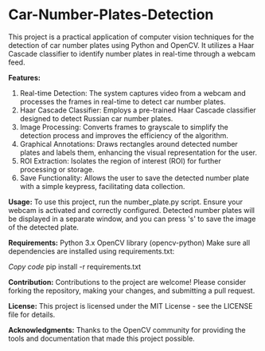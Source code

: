 # Car-Number-Plates-Detection
This project is a practical application of computer vision techniques for the detection of car number plates using Python and OpenCV. It utilizes a Haar Cascade classifier to identify number plates in real-time through a webcam feed.

**Features:**
1) Real-time Detection: The system captures video from a webcam and processes the frames in real-time to detect car number plates.
2) Haar Cascade Classifier: Employs a pre-trained Haar Cascade classifier designed to detect Russian car number plates.
3) Image Processing: Converts frames to grayscale to simplify the detection process and improves the efficiency of the algorithm.
4) Graphical Annotations: Draws rectangles around detected number plates and labels them, enhancing the visual representation for the user.
5) ROI Extraction: Isolates the region of interest (ROI) for further processing or storage.
6) Save Functionality: Allows the user to save the detected number plate with a simple keypress, facilitating data collection.

**Usage:**
To use this project, run the number_plate.py script. Ensure your webcam is activated and correctly configured. Detected number plates will be displayed in a separate window, and you can press 's' to save the image of the detected plate.

**Requirements:**
Python 3.x
OpenCV library (opencv-python)
Make sure all dependencies are installed using requirements.txt:

*Copy code*
pip install -r requirements.txt

**Contribution:**
Contributions to the project are welcome! Please consider forking the repository, making your changes, and submitting a pull request.

**License:**
This project is licensed under the MIT License - see the LICENSE file for details.

**Acknowledgments:**
Thanks to the OpenCV community for providing the tools and documentation that made this project possible.
